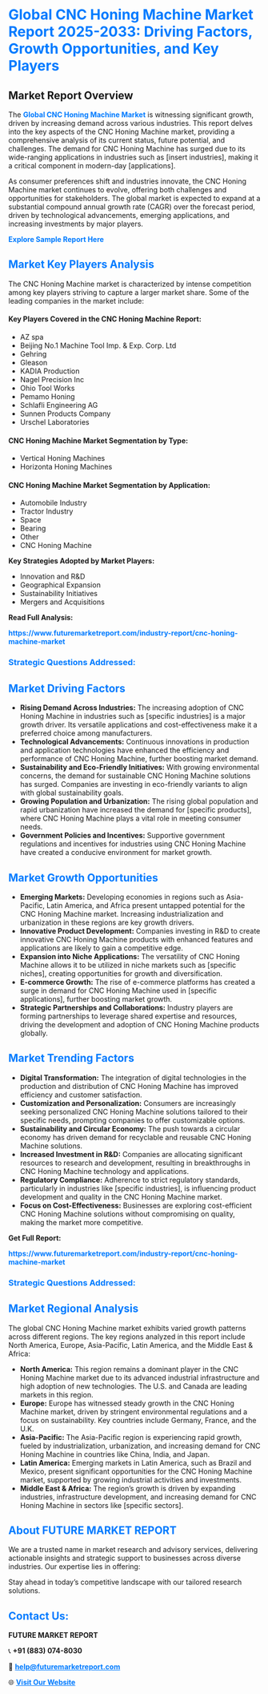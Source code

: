 <h1 style="color: #007BFF;">Global CNC Honing Machine Market Report 2025-2033: Driving Factors, Growth Opportunities, and Key Players</h1>

<section id="overview">
<h2>Market Report Overview</h2>
<p>The <a href="https://www.futuremarketreport.com/industry-report/cnc-honing-machine-market" style="color: #007BFF; text-decoration: none;"><strong>Global CNC Honing Machine Market</strong></a> is witnessing significant growth, driven by increasing demand across various industries. This report delves into the key aspects of the CNC Honing Machine market, providing a comprehensive analysis of its current status, future potential, and challenges. The demand for CNC Honing Machine has surged due to its wide-ranging applications in industries such as [insert industries], making it a critical component in modern-day [applications].</p>
<p>As consumer preferences shift and industries innovate, the CNC Honing Machine market continues to evolve, offering both challenges and opportunities for stakeholders. The global market is expected to expand at a substantial compound annual growth rate (CAGR) over the forecast period, driven by technological advancements, emerging applications, and increasing investments by major players.</p>
</section>

<section id="overview">
<p><a href="https://www.futuremarketreport.com/request-sample/reportId=113336" style="color: #007BFF; text-decoration: none;"><strong>Explore Sample Report Here</strong></a></p>
</section>

<section id="key-players">
<h2 style="color: #007BFF;">Market Key Players Analysis</h2>
<p>The CNC Honing Machine market is characterized by intense competition among key players striving to capture a larger market share. Some of the leading companies in the market include:</p>
<h4>Key Players Covered in the CNC Honing Machine Report:</h4>
<ul><li>AZ spa</li><li>Beijing No.1 Machine Tool Imp. &amp; Exp. Corp. Ltd</li><li>Gehring</li><li>Gleason</li><li>KADIA Production</li><li>Nagel Precision Inc</li><li>Ohio Tool Works</li><li>Pemamo Honing</li><li>Schlafli Engineering AG</li><li>Sunnen Products Company</li><li>Urschel Laboratories</li></ul>
<h4>CNC Honing Machine Market Segmentation by Type:</h4>
<ul><li>Vertical Honing Machines</li><li>Horizonta Honing Machines</li></ul>

<h4>CNC Honing Machine Market Segmentation by Application:</h4>
<ul><li>Automobile Industry</li><li>Tractor Industry</li><li>Space</li><li>Bearing</li><li>Other</li><li>CNC Honing Machine</li></ul>
<p><strong>Key Strategies Adopted by Market Players:</strong></p>
<ul>
<li>Innovation and R&D</li>
<li>Geographical Expansion</li>
<li>Sustainability Initiatives</li>
<li>Mergers and Acquisitions</li>
</ul>
</section>

<section>
<p><strong>Read Full Analysis: </strong></p><a href="https://www.futuremarketreport.com/industry-report/cnc-honing-machine-market" style="color: #007BFF; text-decoration: none;"><strong>https://www.futuremarketreport.com/industry-report/cnc-honing-machine-market</strong></a>
<h3 style="color: #007BFF;">Strategic Questions Addressed:</h3>
</section>

<section id="driving-factors">
<h2 style="color: #007BFF;">Market Driving Factors</h2>
<ul>
<li><strong>Rising Demand Across Industries:</strong> The increasing adoption of CNC Honing Machine in industries such as [specific industries] is a major growth driver. Its versatile applications and cost-effectiveness make it a preferred choice among manufacturers.</li>
<li><strong>Technological Advancements:</strong> Continuous innovations in production and application technologies have enhanced the efficiency and performance of CNC Honing Machine, further boosting market demand.</li>
<li><strong>Sustainability and Eco-Friendly Initiatives:</strong> With growing environmental concerns, the demand for sustainable CNC Honing Machine solutions has surged. Companies are investing in eco-friendly variants to align with global sustainability goals.</li>
<li><strong>Growing Population and Urbanization:</strong> The rising global population and rapid urbanization have increased the demand for [specific products], where CNC Honing Machine plays a vital role in meeting consumer needs.</li>
<li><strong>Government Policies and Incentives:</strong> Supportive government regulations and incentives for industries using CNC Honing Machine have created a conducive environment for market growth.</li>
</ul>
</section>

<section id="growth-opportunities">
<h2 style="color: #007BFF;">Market Growth Opportunities</h2>
<ul>
<li><strong>Emerging Markets:</strong> Developing economies in regions such as Asia-Pacific, Latin America, and Africa present untapped potential for the CNC Honing Machine market. Increasing industrialization and urbanization in these regions are key growth drivers.</li>
<li><strong>Innovative Product Development:</strong> Companies investing in R&D to create innovative CNC Honing Machine products with enhanced features and applications are likely to gain a competitive edge.</li>
<li><strong>Expansion into Niche Applications:</strong> The versatility of CNC Honing Machine allows it to be utilized in niche markets such as [specific niches], creating opportunities for growth and diversification.</li>
<li><strong>E-commerce Growth:</strong> The rise of e-commerce platforms has created a surge in demand for CNC Honing Machine used in [specific applications], further boosting market growth.</li>
<li><strong>Strategic Partnerships and Collaborations:</strong> Industry players are forming partnerships to leverage shared expertise and resources, driving the development and adoption of CNC Honing Machine products globally.</li>
</ul>
</section>

<section id="trending-factors">
<h2 style="color: #007BFF;">Market Trending Factors</h2>
<ul>
<li><strong>Digital Transformation:</strong> The integration of digital technologies in the production and distribution of CNC Honing Machine has improved efficiency and customer satisfaction.</li>
<li><strong>Customization and Personalization:</strong> Consumers are increasingly seeking personalized CNC Honing Machine solutions tailored to their specific needs, prompting companies to offer customizable options.</li>
<li><strong>Sustainability and Circular Economy:</strong> The push towards a circular economy has driven demand for recyclable and reusable CNC Honing Machine solutions.</li>
<li><strong>Increased Investment in R&D:</strong> Companies are allocating significant resources to research and development, resulting in breakthroughs in CNC Honing Machine technology and applications.</li>
<li><strong>Regulatory Compliance:</strong> Adherence to strict regulatory standards, particularly in industries like [specific industries], is influencing product development and quality in the CNC Honing Machine market.</li>
<li><strong>Focus on Cost-Effectiveness:</strong> Businesses are exploring cost-efficient CNC Honing Machine solutions without compromising on quality, making the market more competitive.</li>
</ul>
</section>

<section>
<p><strong>Get Full Report: </strong></p><a href="https://www.futuremarketreport.com/industry-report/cnc-honing-machine-market" style="color: #007BFF; text-decoration: none;"><strong>https://www.futuremarketreport.com/industry-report/cnc-honing-machine-market</strong></a>
<h3 style="color: #007BFF;">Strategic Questions Addressed:</h3>
</section>


<section id="regional-analysis">
<h2 style="color: #007BFF;">Market Regional Analysis</h2>
<p>The global CNC Honing Machine market exhibits varied growth patterns across different regions. The key regions analyzed in this report include North America, Europe, Asia-Pacific, Latin America, and the Middle East & Africa:</p>
<ul>
<li><strong>North America:</strong> This region remains a dominant player in the CNC Honing Machine market due to its advanced industrial infrastructure and high adoption of new technologies. The U.S. and Canada are leading markets in this region.</li>
<li><strong>Europe:</strong> Europe has witnessed steady growth in the CNC Honing Machine market, driven by stringent environmental regulations and a focus on sustainability. Key countries include Germany, France, and the U.K.</li>
<li><strong>Asia-Pacific:</strong> The Asia-Pacific region is experiencing rapid growth, fueled by industrialization, urbanization, and increasing demand for CNC Honing Machine in countries like China, India, and Japan.</li>
<li><strong>Latin America:</strong> Emerging markets in Latin America, such as Brazil and Mexico, present significant opportunities for the CNC Honing Machine market, supported by growing industrial activities and investments.</li>
<li><strong>Middle East & Africa:</strong> The region’s growth is driven by expanding industries, infrastructure development, and increasing demand for CNC Honing Machine in sectors like [specific sectors].</li>
</ul>
</section>

<footer>
<h2 style="color: #007BFF;">About FUTURE MARKET REPORT</h2>
<p>We are a trusted name in market research and advisory services, delivering actionable insights and strategic support to businesses across diverse industries. Our expertise lies in offering:</p>

<p>Stay ahead in today’s competitive landscape with our tailored research solutions.</p>

<h2 style="color: #007BFF;">Contact Us:</h2>
<p><strong>FUTURE MARKET REPORT</strong></p>
<p>📞 <strong>+91 (883) 074-8030</strong></p>
<p>📧 <strong><a href="mailto:help@futuremarketreport.com" style="color: #007BFF;">help@futuremarketreport.com</a></strong></p>
<p>🌐 <strong><a href="https://www.futuremarketreport.com/" style="color: #007BFF;">Visit Our Website</a></strong></p>
</footer>